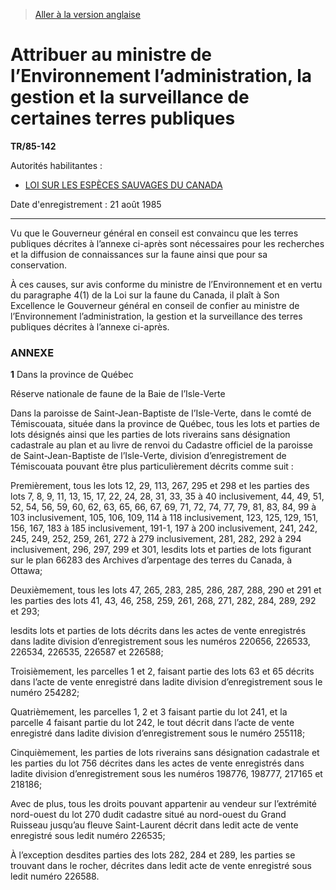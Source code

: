 > [Aller à la version anglaise](/en/Regulations/Statutory%20Instruments/85/142.md)

# Attribuer au ministre de l’Environnement l’administration, la gestion et la surveillance de certaines terres publiques

**TR/85-142**

Autorités habilitantes : 
- [LOI SUR LES ESPÈCES SAUVAGES DU CANADA](/fr/Lois/Lois%20révisées%20du%20Canada/W/W-9.md)

Date d'enregistrement : 21 août 1985

----------

Vu que le Gouverneur général en conseil est convaincu que les terres publiques décrites à l’annexe ci-après sont nécessaires pour les recherches et la diffusion de connaissances sur la faune ainsi que pour sa conservation.

À ces causes, sur avis conforme du ministre de l’Environnement et en vertu du paragraphe 4(1) de la Loi sur la faune du Canada, il plaît à Son Excellence le Gouverneur général en conseil de confier au ministre de l’Environnement l’administration, la gestion et la surveillance des terres publiques décrites à l’annexe ci-après.




### **ANNEXE** 
**1** Dans la province de Québec

Réserve nationale de faune de la Baie de l’Isle-Verte



Dans la paroisse de Saint-Jean-Baptiste de l’Isle-Verte, dans le comté de Témiscouata, située dans la province de Québec, tous les lots et parties de lots désignés ainsi que les parties de lots riverains sans désignation cadastrale au plan et au livre de renvoi du Cadastre officiel de la paroisse de Saint-Jean-Baptiste de l’Isle-Verte, division d’enregistrement de Témiscouata pouvant être plus particulièrement décrits comme suit :



Premièrement, tous les lots 12, 29, 113, 267, 295 et 298 et les parties des lots 7, 8, 9, 11, 13, 15, 17, 22, 24, 28, 31, 33, 35 à 40 inclusivement, 44, 49, 51, 52, 54, 56, 59, 60, 62, 63, 65, 66, 67, 69, 71, 72, 74, 77, 79, 81, 83, 84, 99 à 103 inclusivement, 105, 106, 109, 114 à 118 inclusivement, 123, 125, 129, 151, 156, 167, 183 à 185 inclusivement, 191-1, 197 à 200 inclusivement, 241, 242, 245, 249, 252, 259, 261, 272 à 279 inclusivement, 281, 282, 292 à 294 inclusivement, 296, 297, 299 et 301, lesdits lots et parties de lots figurant sur le plan 66283 des Archives d’arpentage des terres du Canada, à Ottawa;



Deuxièmement, tous les lots 47, 265, 283, 285, 286, 287, 288, 290 et 291 et les parties des lots 41, 43, 46, 258, 259, 261, 268, 271, 282, 284, 289, 292 et 293;



lesdits lots et parties de lots décrits dans les actes de vente enregistrés dans ladite division d’enregistrement sous les numéros 220656, 226533, 226534, 226535, 226587 et 226588;



Troisièmement, les parcelles 1 et 2, faisant partie des lots 63 et 65 décrits dans l’acte de vente enregistré dans ladite division d’enregistrement sous le numéro 254282;



Quatrièmement, les parcelles 1, 2 et 3 faisant partie du lot 241, et la parcelle 4 faisant partie du lot 242, le tout décrit dans l’acte de vente enregistré dans ladite division d’enregistrement sous le numéro 255118;



Cinquièmement, les parties de lots riverains sans désignation cadastrale et les parties du lot 756 décrites dans les actes de vente enregistrés dans ladite division d’enregistrement sous les numéros 198776, 198777, 217165 et 218186;



Avec de plus, tous les droits pouvant appartenir au vendeur sur l’extrémité nord-ouest du lot 270 dudit cadastre situé au nord-ouest du Grand Ruisseau jusqu’au fleuve Saint-Laurent décrit dans ledit acte de vente enregistré sous ledit numéro 226535;



À l’exception desdites parties des lots 282, 284 et 289, les parties se trouvant dans le rocher, décrites dans ledit acte de vente enregistré sous ledit numéro 226588.





